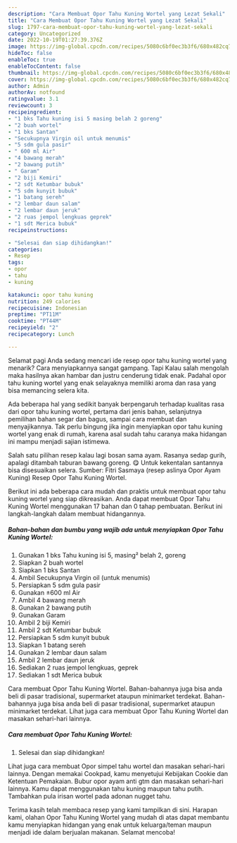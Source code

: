 ```yaml
---
description: "Cara Membuat Opor Tahu Kuning Wortel yang Lezat Sekali"
title: "Cara Membuat Opor Tahu Kuning Wortel yang Lezat Sekali"
slug: 1797-cara-membuat-opor-tahu-kuning-wortel-yang-lezat-sekali
category: Uncategorized
date: 2022-10-19T01:27:39.376Z
image: https://img-global.cpcdn.com/recipes/5080c6bf0ec3b3f6/680x482cq70/opor-tahu-kuning-wortel-foto-resep-utama.jpg
hideToc: false
enableToc: true
enableTocContent: false
thumbnail: https://img-global.cpcdn.com/recipes/5080c6bf0ec3b3f6/680x482cq70/opor-tahu-kuning-wortel-foto-resep-utama.jpg
cover: https://img-global.cpcdn.com/recipes/5080c6bf0ec3b3f6/680x482cq70/opor-tahu-kuning-wortel-foto-resep-utama.jpg
author: Admin
authorAv: notfound
ratingvalue: 3.1
reviewcount: 3
recipeingredient:
- "1 bks Tahu kuning isi 5 masing belah 2 goreng"
- "2 buah wortel"
- "1 bks Santan"
- "Secukupnya Virgin oil untuk menumis"
- "5 sdm gula pasir"
- " 600 ml Air"
- "4 bawang merah"
- "2 bawang putih"
- " Garam"
- "2 biji Kemiri"
- "2 sdt Ketumbar bubuk"
- "5 sdm kunyit bubuk"
- "1 batang sereh"
- "2 lembar daun salam"
- "2 lembar daun jeruk"
- "2 ruas jempol lengkuas geprek"
- "1 sdt Merica bubuk"
recipeinstructions:

- "Selesai dan siap dihidangkan!"
categories:
- Resep
tags:
- opor
- tahu
- kuning

katakunci: opor tahu kuning 
nutrition: 249 calories
recipecuisine: Indonesian
preptime: "PT11M"
cooktime: "PT44M"
recipeyield: "2"
recipecategory: Lunch

---
```



Selamat pagi Anda sedang mencari ide resep opor tahu kuning wortel yang menarik? Cara menyiapkannya sangat gampang. Tapi Kalau salah mengolah maka hasilnya akan hambar dan justru cenderung tidak enak. Padahal opor tahu kuning wortel yang enak selayaknya memiliki aroma dan rasa yang bisa memancing selera kita.


Ada beberapa hal yang sedikit banyak berpengaruh terhadap kualitas rasa dari opor tahu kuning wortel, pertama dari jenis bahan, selanjutnya pemilihan bahan segar dan bagus, sampai cara membuat dan menyajikannya. Tak perlu bingung jika ingin menyiapkan opor tahu kuning wortel yang enak di rumah, karena asal sudah tahu caranya maka hidangan ini mampu menjadi sajian istimewa.

Salah satu pilihan resep kalau lagi bosan sama ayam. Rasanya sedap gurih, apalagi ditambah taburan bawang goreng. 😋 Untuk kekentalan santannya bisa disesuaikan selera. Sumber: Fitri Sasmaya (resep aslinya Opor Ayam Kuning) Resep Opor Tahu Kuning Wortel.


Berikut ini ada beberapa cara mudah dan praktis untuk membuat opor tahu kuning wortel yang siap dikreasikan. Anda dapat membuat Opor Tahu Kuning Wortel menggunakan 17 bahan dan 0 tahap pembuatan. Berikut ini langkah-langkah dalam membuat hidangannya.

<!--inarticleads1-->

##### Bahan-bahan dan bumbu yang wajib ada untuk menyiapkan Opor Tahu Kuning Wortel:

1. Gunakan 1 bks Tahu kuning isi 5, masing² belah 2, goreng
1. Siapkan 2 buah wortel
1. Siapkan 1 bks Santan
1. Ambil Secukupnya Virgin oil (untuk menumis)
1. Persiapkan 5 sdm gula pasir
1. Gunakan  ±600 ml Air
1. Ambil 4 bawang merah
1. Gunakan 2 bawang putih
1. Gunakan  Garam
1. Ambil 2 biji Kemiri
1. Ambil 2 sdt Ketumbar bubuk
1. Persiapkan 5 sdm kunyit bubuk
1. Siapkan 1 batang sereh
1. Gunakan 2 lembar daun salam
1. Ambil 2 lembar daun jeruk
1. Sediakan 2 ruas jempol lengkuas, geprek
1. Sediakan 1 sdt Merica bubuk


Cara membuat Opor Tahu Kuning Wortel. Bahan-bahannya juga bisa anda beli di pasar tradisional, supermarket ataupun minimarket terdekat. Bahan-bahannya juga bisa anda beli di pasar tradisional, supermarket ataupun minimarket terdekat. Lihat juga cara membuat Opor Tahu Kuning Wortel dan masakan sehari-hari lainnya. 

<!--inarticleads2-->

##### Cara membuat Opor Tahu Kuning Wortel:


1. Selesai dan siap dihidangkan!

Lihat juga cara membuat Opor simpel tahu wortel dan masakan sehari-hari lainnya. Dengan memakai Cookpad, kamu menyetujui Kebijakan Cookie dan Ketentuan Pemakaian. Bubur opor ayam anti gtm dan masakan sehari-hari lainnya. Kamu dapat menggunakan tahu kuning maupun tahu putih. Tambahkan pula irisan wortel pada adonan nugget tahu. 

Terima kasih telah membaca resep yang kami tampilkan di sini. Harapan kami, olahan Opor Tahu Kuning Wortel yang mudah di atas dapat membantu kamu menyiapkan hidangan yang enak untuk keluarga/teman maupun menjadi ide dalam berjualan makanan. Selamat mencoba!
